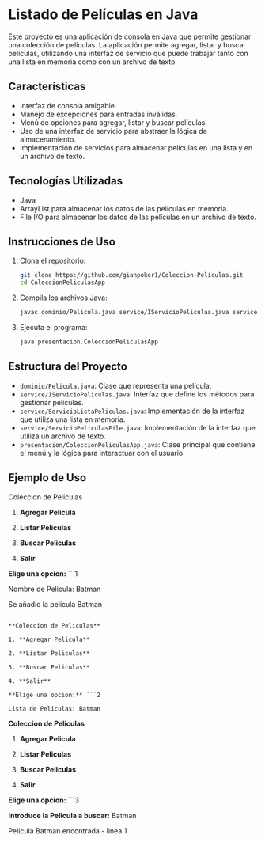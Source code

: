 # Listado de Películas en Java

Este proyecto es una aplicación de consola en Java que permite gestionar una colección de películas. La aplicación permite agregar, listar y buscar películas, utilizando una interfaz de servicio que puede trabajar tanto con una lista en memoria como con un archivo de texto.

## Características

- Interfaz de consola amigable.
- Manejo de excepciones para entradas inválidas.
- Menú de opciones para agregar, listar y buscar películas.
- Uso de una interfaz de servicio para abstraer la lógica de almacenamiento.
- Implementación de servicios para almacenar películas en una lista y en un archivo de texto.

## Tecnologías Utilizadas

- Java
- ArrayList para almacenar los datos de las películas en memoria.
- File I/O para almacenar los datos de las películas en un archivo de texto.

## Instrucciones de Uso

1. Clona el repositorio:

    ```bash
    git clone https://github.com/gianpoker1/Coleccion-Peliculas.git
    cd ColeccionPeliculasApp
    ```

2. Compila los archivos Java:

    ```bash
    javac dominio/Pelicula.java service/IServicioPeliculas.java service/ServicioListaPeliculas.java service/ServicioPeliculasFile.java presentacion/ColeccionPeliculasApp.java
    ```

3. Ejecuta el programa:

    ```bash
    java presentacion.ColeccionPeliculasApp
    ```

## Estructura del Proyecto

- `dominio/Pelicula.java`: Clase que representa una película.
- `service/IServicioPeliculas.java`: Interfaz que define los métodos para gestionar películas.
- `service/ServicioListaPeliculas.java`: Implementación de la interfaz que utiliza una lista en memoria.
- `service/ServicioPeliculasFile.java`: Implementación de la interfaz que utiliza un archivo de texto.
- `presentacion/ColeccionPeliculasApp.java`: Clase principal que contiene el menú y la lógica para interactuar con el usuario.

## Ejemplo de Uso

Coleccion de Peliculas

1. **Agregar Pelicula**
   
2. **Listar Peliculas**
   
3. **Buscar Peliculas**
   
4. **Salir**

**Elige una opcion:** ```1 

Nombre de Pelicula: Batman 

Se añadio la pelicula Batman

```

**Coleccion de Peliculas**

1. **Agregar Pelicula**
   
2. **Listar Peliculas**
   
3. **Buscar Peliculas**
   
4. **Salir**

**Elige una opcion:** ```2 

Lista de Peliculas: Batman
```

**Coleccion de Peliculas**

1. **Agregar Pelicula**
   
2. **Listar Peliculas**
   
3. **Buscar Peliculas**
   
4. **Salir**

**Elige una opcion:** ```3 

**Introduce la Pelicula a buscar:** Batman 

Pelicula Batman encontrada - linea 1
```
